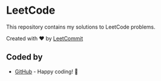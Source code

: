 # LeetCode

This repository contains my solutions to LeetCode problems.

Created with :heart: by [LeetCommit](https://github.com/sappkevin/LeetCommit)

 ## Coded by 
 - [GitHub](https://github.com/sappkevin) - 
 Happy coding! 🚀